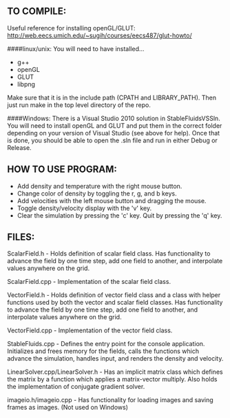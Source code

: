 ## TO COMPILE:
Useful reference for installing openGL/GLUT:
http://web.eecs.umich.edu/~sugih/courses/eecs487/glut-howto/

####linux/unix:
You will need to have installed...
- g++
- openGL
- GLUT
- libpng

Make sure that it is in the include path (CPATH and LIBRARY_PATH).
Then just run make in the top level directory of the repo.

####Windows:
There is a Visual Studio 2010 solution in StableFluidsVSSln.
You will need to install openGL and GLUT and put them in the correct folder
depending on your version of Visual Studio (see above for help).
Once that is done, you should be able to open the .sln file and
run in either Debug or Release.

## HOW TO USE PROGRAM:
- Add density and temperature with the right mouse button.
- Change color of density by toggling the r, g, and b keys.
- Add velocities with the left mouse button and dragging the mouse.
- Toggle density/velocity display with the 'v' key.
- Clear the simulation by pressing the 'c' key. Quit by pressing the 'q' key.

## FILES:
ScalarField.h - Holds definition of scalar field class. Has functionality to
                advance the field by one time step, add one field to another,
                and interpolate values anywhere on the grid.
    
ScalarField.cpp - Implementation of the scalar field class.

VectorField.h - Holds definition of vector field class and a class with helper
                functions used by both the vector and scalar field classes.
                Has functionality to advance the field by one time step,
                add one field to another, and interpolate values anywhere
                on the grid.
    
VectorField.cpp - Implementation of the vector field class.

StableFluids.cpp - Defines the entry point for the console application.
                   Initializes and frees memory for the fields,
                   calls the functions which advance the simulation,
                   handles input, and renders the density and velocity.
    
LinearSolver.cpp/LinearSolver.h - Has an implicit matrix class which defines
                                  the matrix by a function which applies a
                                  matrix-vector multiply. Also holds the
                                  implementation of conjugate gradient solver.
    
imageio.h/imageio.cpp - Has functionality for loading images
                        and saving frames as images. (Not used on Windows)
